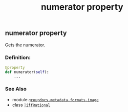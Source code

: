 ﻿---
title: numerator property
second_title: GroupDocs.Metadata for Python via .NET API References
description: 
type: docs
url: /python-net/groupdocs.metadata.formats.image/tiffrational/numerator/
is_root: false
weight: 50
---

## numerator property


Gets the numerator.
### Definition:
```python
@property
def numerator(self):
    ...
```

### See Also
* module [`groupdocs.metadata.formats.image`](../../)
* class [`TiffRational`](/metadata/python-net/groupdocs.metadata.formats.image/tiffrational)
